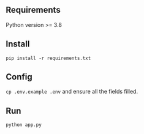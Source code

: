 ## Requirements
Python version >= 3.8

## Install
`pip install -r requirements.txt `

## Config
`cp .env.example .env` and ensure all the fields filled.

## Run
`python app.py`